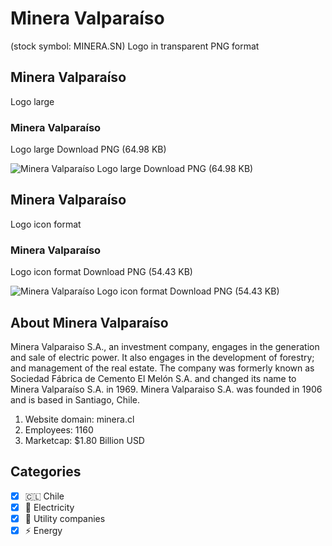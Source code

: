 # Minera Valparaíso
 (stock symbol: MINERA.SN) Logo in transparent PNG format

## Minera Valparaíso
 Logo large

### Minera Valparaíso
 Logo large Download PNG (64.98 KB)

![Minera Valparaíso
 Logo large Download PNG (64.98 KB)](/img/orig/MINERA.SN_BIG-f87e7f41.png)

## Minera Valparaíso
 Logo icon format

### Minera Valparaíso
 Logo icon format Download PNG (54.43 KB)

![Minera Valparaíso
 Logo icon format Download PNG (54.43 KB)](/img/orig/MINERA.SN-a5a853f4.png)

## About Minera Valparaíso


Minera Valparaiso S.A., an investment company, engages in the generation and sale of electric power. It also engages in the development of forestry; and management of the real estate. The company was formerly known as Sociedad Fábrica de Cemento El Melón S.A. and changed its name to Minera Valparaíso S.A. in 1969. Minera Valparaiso S.A. was founded in 1906 and is based in Santiago, Chile.

1. Website domain: minera.cl
2. Employees: 1160
3. Marketcap: $1.80 Billion USD


## Categories
- [x] 🇨🇱 Chile
- [x] 🔋 Electricity
- [x] 🚰 Utility companies
- [x] ⚡ Energy
